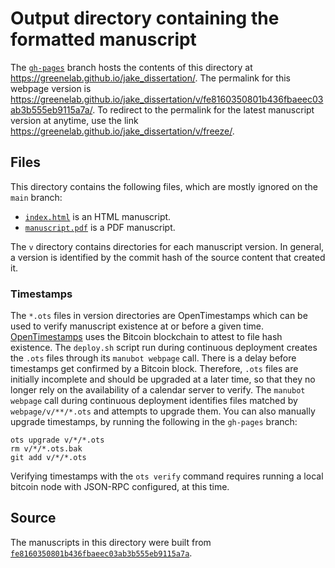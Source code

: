 # Output directory containing the formatted manuscript

The [`gh-pages`](https://github.com/greenelab/jake_dissertation/tree/gh-pages) branch hosts the contents of this directory at <https://greenelab.github.io/jake_dissertation/>.
The permalink for this webpage version is <https://greenelab.github.io/jake_dissertation/v/fe8160350801b436fbaeec03ab3b555eb9115a7a/>.
To redirect to the permalink for the latest manuscript version at anytime, use the link <https://greenelab.github.io/jake_dissertation/v/freeze/>.

## Files

This directory contains the following files, which are mostly ignored on the `main` branch:

+ [`index.html`](index.html) is an HTML manuscript.
+ [`manuscript.pdf`](manuscript.pdf) is a PDF manuscript.

The `v` directory contains directories for each manuscript version.
In general, a version is identified by the commit hash of the source content that created it.

### Timestamps

The `*.ots` files in version directories are OpenTimestamps which can be used to verify manuscript existence at or before a given time.
[OpenTimestamps](https://opentimestamps.org/) uses the Bitcoin blockchain to attest to file hash existence.
The `deploy.sh` script run during continuous deployment creates the `.ots` files through its `manubot webpage` call.
There is a delay before timestamps get confirmed by a Bitcoin block.
Therefore, `.ots` files are initially incomplete and should be upgraded at a later time, so that they no longer rely on the availability of a calendar server to verify.
The `manubot webpage` call during continuous deployment identifies files matched by `webpage/v/**/*.ots` and attempts to upgrade them.
You can also manually upgrade timestamps, by running the following in the `gh-pages` branch:

```shell
ots upgrade v/*/*.ots
rm v/*/*.ots.bak
git add v/*/*.ots
```

Verifying timestamps with the `ots verify` command requires running a local bitcoin node with JSON-RPC configured, at this time.

## Source

The manuscripts in this directory were built from
[`fe8160350801b436fbaeec03ab3b555eb9115a7a`](https://github.com/greenelab/jake_dissertation/commit/fe8160350801b436fbaeec03ab3b555eb9115a7a).

